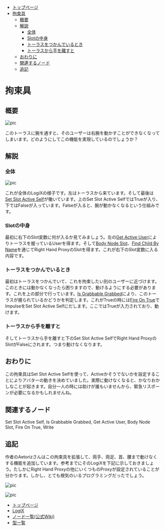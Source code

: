 <!-- NeosVR Techbook-->
- [トップページ](https://logix-educational-institute.github.io/NeosVRJP-Techbook/) 
- [拘束具](#拘束具)
  - [概要](#概要)
  - [解説](#解説)
    - [全体](#全体)
    - [Slotの中身](#slotの中身)
    - [トーラスをつかんでいるとき](#トーラスをつかんでいるとき)
    - [トーラスから手を離すと](#トーラスから手を離すと)
  - [おわりに](#おわりに)
  - [関連するノード](#関連するノード)
  - [追記](#追記)
  
  
# 拘束具

## 概要

![pic](https://pbs.twimg.com/media/EV0KgIiVcAMNqLM?format=jpg&name=small "pic")

このトーラスに腕を通すと、そのユーザーは右腕を動かすことができなくなってしまいます。どのようにしてこの機能を実現しているのでしょうか？

## 解説

### 全体

![pic](https://pbs.twimg.com/media/EV0KixgU8Ac1TGg?format=jpg&name=large "pic")

これが全体のLogiXの様子です。左はトーラスから来ています。そして最後は[Set Slot Active Self](https://neosvrjp.memo.wiki/d/Set%20Slot%20Active%20Self)が働いています。上のSet Slot Active SelfではTrueが入り、下ではFalseが入っています。Falseが入ると、腕が動かなくなるという仕組みです。


### Slotの中身

最初に右下のSlot変数に何が入るか見てみましょう。左の[Get Active User](https://neosvrjp.memo.wiki/d/Get%20Active%20User)によりトーラスを握っているUserを得ます。そして[Body Node Slot](https://neosvrjp.memo.wiki/d/Body%20Node%20Slot)、[Find Child By Name](https://neosvrjp.memo.wiki/d/Find%20Child%20By%20Name)を通じてRight Hand ProxyのSlotを得ます。これが右下のSlot変数に入る内容です。

### トーラスをつかんでいるとき

最初はトーラスをつかんでいて、これを拘束したい別のユーザーに近づけます。このときには動かなくなったら困りますので、動けるようにする必要があります。これを上の部分で行っています。[Is Grabbable Grabbed](https://neosvrjp.memo.wiki/d/Is%20Grabbable%20Grabbed)により、このトーラスが握られているかどうかを判定します。これがTrueの時には[Fire On True](https://neosvrjp.memo.wiki/d/Fire%20On%20True)でImpulseをSet Slot Active Selfにだします。ここではTrueが入力されており、動けます。

### トーラスから手を離すと

そしてトーラスから手を離すと下のSet Slot Active SelfでRight Hand ProxyのSlotがFalseにされます。つまり動けなくなります。

## おわりに

この拘束具はSet Slot Active Selfを使って、Activeかそうでないかを設定することによりアバターの動きを決めていました。実際に動けなくなると、かなりおかしなことが起きます。自分一人の時には助けが誰もいませんから、緊急リスポーンが必要になるかもしれませんね。

## 関連するノード

Set Slot Active Self, Is Grabbable Grabbed, Get Active User, Body Node Slot, Fire On True, Write

## 追記

作者のAetorizさんはこの拘束具を拡張して、両手、両足、首、腰まで動けなくする機能を追加しています。参考までにそのLogiXを下記に示しておきましょう。たしかにRight Hand Proxyの他にいくつものProxyが設定されていることが分かります。しかし、とても根気のいるプログラミングだったでしょう。

![pic](https://pbs.twimg.com/media/EWHv2AHU4AMUsQU?format=jpg&name=large "pic")

![pic](https://pbs.twimg.com/media/EWHv2ANU8AApaNH?format=jpg&name=large "pic")
  
  
  
- [トップページ](https://logix-educational-institute.github.io/NeosVRJP-Techbook/)  
- [LogiX](https://logix-educational-institute.github.io/NeosVRJP-Techbook/tutorial/logix.html)  
- [ノード一覧(公式Wiki)](https://wiki.neos.com/LogiX/ja)  
- [型一覧](https://logix-educational-institute.github.io/NeosVRJP-Techbook/tutorial/datatype.html)  
